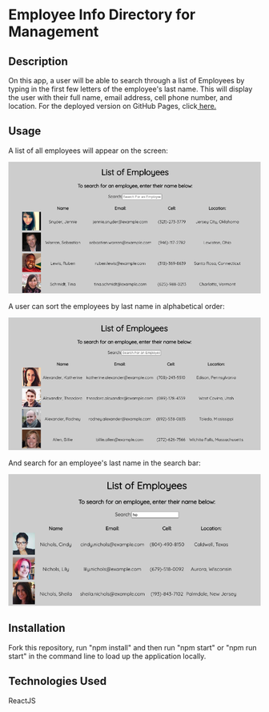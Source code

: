# Employee Info Directory for Management

## Description

On this app, a user will be able to search through a list of Employees by typing in the first few letters of the employee's last name. This will display the user with their full name, email address, cell phone number, and location. For the deployed version on GitHub Pages, click<a href="https://taylorhackbart.github.io/employee-directory/"> here. </a>

## Usage

A list of all employees will appear on the screen:

<img src="https://github.com/taylorhackbart/employee-directory/blob/main/readmeimages/img1.png">

A user can sort the employees by last name in alphabetical order:

<img src="https://github.com/taylorhackbart/employee-directory/blob/main/readmeimages/img2.png">

And search for an employee's last name in the search bar:

<img src="https://github.com/taylorhackbart/employee-directory/blob/main/readmeimages/img3.png">

## Installation

Fork this repository, run "npm install" and then run "npm start" or "npm run start" in the command line to load up the application locally. 

## Technologies Used

ReactJS


